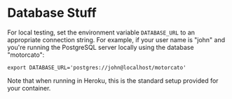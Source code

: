 # Database Stuff

For local testing, set the environment variable `DATABASE_URL` to an appropriate connection string. For example, if your
user name is "john" and you're running the PostgreSQL server locally using the database "motorcato":
```
export DATABASE_URL='postgres://john@localhost/motorcato'
```
Note that when running in Heroku, this is the standard setup provided for your container.
